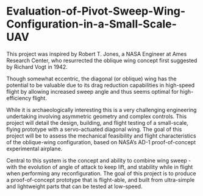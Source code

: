 # Evaluation-of-Pivot-Sweep-Wing-Configuration-in-a-Small-Scale-UAV

This project was inspired by Robert T. Jones, a NASA Engineer at Ames Research Center, who resurrected the oblique wing concept first suggested by Richard Vogt in 1942. 

Though somewhat eccentric, the diagonal (or oblique) wing has the potential to be valuable due to its drag reduction capabilities in high-speed flight by allowing increased sweep angle and thus seems optimal for high-efficiency flight.

While it is archaeologically interesting this is a very challenging engineering undertaking involving asymmetric geometry and complex controls. This project will detail the design, building, and flight testing of a small-scale, flying prototype with a servo-actuated diagonal wing. The goal of this project will be to assess the mechanical feasibility and flight characteristics of the oblique-wing configuration, based on NASA’s AD-1 proof-of-concept experimental airplane.

Central to this system is the concept and ability to combine wing sweep - with the evolution of angle of attack to keep lift, and stability while in flight when performing any reconfiguration. The goal of this project is to produce a proof-of-concept prototype that is flight-able, and built from ultra-simple and lightweight parts that can be tested at low-speed.

